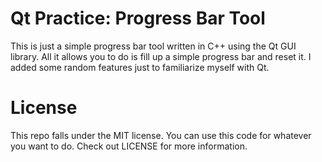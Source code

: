 # Qt Practice: Progress Bar Tool
This is just a simple progress bar tool written in C++ using the Qt GUI library. All it allows you to do is fill up a simple progress 
bar and reset it. I added some random features just to familiarize myself with Qt.

# License
This repo falls under the MIT license. You can use this code for whatever you want to do. Check out LICENSE for more information.
